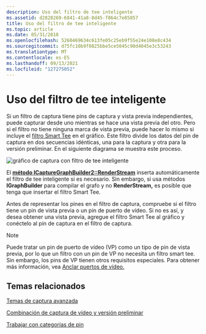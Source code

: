 ```yaml
---
description: Uso del filtro de tee inteligente
ms.assetid: d2828269-6841-41a8-8d45-f864c7e85857
title: Uso del filtro de tee inteligente
ms.topic: article
ms.date: 05/31/2018
ms.openlocfilehash: 5260469634c613fe05c25eb9f55e24e108e8c434
ms.sourcegitcommit: d75fc10b9f0825bbe5ce5045c90d4045e3c53243
ms.translationtype: MT
ms.contentlocale: es-ES
ms.lasthandoff: 09/13/2021
ms.locfileid: "127275052"
---
```

# <a name="using-the-smart-tee-filter"></a>Uso del filtro de tee inteligente

Si un filtro de captura tiene pins de captura y vista previa independientes, puede capturar desde uno mientras se hace una vista previa del otro. Pero si el filtro no tiene ninguna marca de vista previa, puede hacer lo mismo si incluye el [filtro Smart Tee](smart-tee-filter.md) en el gráfico. Este filtro divide los datos del pin de captura en dos secuencias idénticas, una para la captura y otra para la versión preliminar. En el siguiente diagrama se muestra este proceso.

![gráfico de captura con filtro de tee inteligente](images/vidcap05.png)

El [**método ICaptureGraphBuilder2::RenderStream**](/windows/desktop/api/Strmif/nf-strmif-icapturegraphbuilder2-renderstream) inserta automáticamente el filtro de tee inteligente si es necesario. Sin embargo, si usa métodos **IGraphBuilder** para compilar el grafo y no **RenderStream,** es posible que tenga que insertar el filtro Smart Tee.

Antes de representar los pines en el filtro de captura, compruebe si el filtro tiene un pin de vista previa o un pin de puerto de vídeo. Si no es así, y desea obtener una vista previa, agregue el filtro Smart Tee al gráfico y conéctelo al pin de captura en el filtro de captura.

> [!Note]  
> Puede tratar un pin de puerto de vídeo (VP) como un tipo de pin de vista previa, por lo que un filtro con un pin de VP no necesita un filtro smart tee. Sin embargo, los pins de VP tienen otros requisitos especiales. Para obtener más información, vea [Anclar puertos de vídeo.](video-port-pins.md)

 

## <a name="related-topics"></a>Temas relacionados

<dl> <dt>

[Temas de captura avanzada](advanced-capture-topics.md)
</dt> <dt>

[Combinación de captura de vídeo y versión preliminar](combining-video-capture-and-preview.md)
</dt> <dt>

[Trabajar con categorías de pin](working-with-pin-categories.md)
</dt> </dl>

 

 



